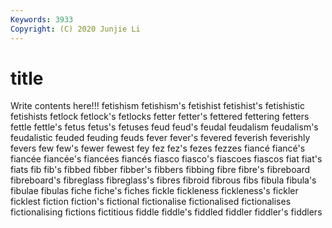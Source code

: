 ```yaml
---
Keywords: 3933
Copyright: (C) 2020 Junjie Li
---
```


# title

Write contents here!!!
fetishism 
fetishism's 
fetishist
fetishist's 
fetishistic 
fetishists 
fetlock 
fetlock's 
fetlocks 
fetter 
fetter's 
fettered 
fettering
fetters 
fettle 
fettle's 
fetus 
fetus's 
fetuses 
feud 
feud's 
feudal 
feudalism
feudalism's 
feudalistic 
feuded 
feuding 
feuds 
fever 
fever's 
fevered 
feverish 
feverishly
fevers 
few 
few's 
fewer 
fewest 
fey 
fez 
fez's 
fezes 
fezzes
fiancé 
fiancé's 
fiancée 
fiancée's 
fiancées 
fiancés 
fiasco 
fiasco's 
fiascoes 
fiascos
fiat 
fiat's 
fiats 
fib 
fib's 
fibbed 
fibber 
fibber's 
fibbers 
fibbing
fibre 
fibre's 
fibreboard 
fibreboard's 
fibreglass 
fibreglass's 
fibres 
fibroid 
fibrous 
fibs
fibula 
fibula's 
fibulae 
fibulas 
fiche 
fiche's 
fiches 
fickle 
fickleness 
fickleness's
fickler 
ficklest 
fiction 
fiction's 
fictional 
fictionalise 
fictionalised 
fictionalises 
fictionalising 
fictions
fictitious 
fiddle 
fiddle's 
fiddled 
fiddler 
fiddler's 
fiddlers 
